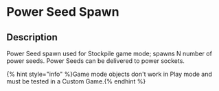 # Power Seed Spawn

## Description

Power Seed spawn used for Stockpile game mode; spawns N number of power seeds. Power Seeds can be delivered to power sockets.

{% hint style="info" %}Game mode objects don't work in Play mode and must be tested in a Custom Game.{% endhint %}
